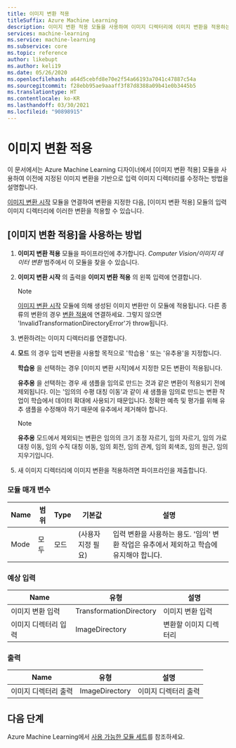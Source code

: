 ```yaml
---
title: 이미지 변환 적용
titleSuffix: Azure Machine Learning
description: 이미지 변환 적용 모듈을 사용하여 이미지 디렉터리에 이미지 변환을 적용하는 방법에 대해 알아봅니다.
services: machine-learning
ms.service: machine-learning
ms.subservice: core
ms.topic: reference
author: likebupt
ms.author: keli19
ms.date: 05/26/2020
ms.openlocfilehash: a64d5cebfd8e70e2f54a66193a7041c47887c54a
ms.sourcegitcommit: f28ebb95ae9aaaff3f87d8388a09b41e0b3445b5
ms.translationtype: HT
ms.contentlocale: ko-KR
ms.lasthandoff: 03/30/2021
ms.locfileid: "90898915"
---
```

# <a name="apply-image-transformation"></a>이미지 변환 적용 

이 문서에서는 Azure Machine Learning 디자이너에서 [이미지 변환 적용] 모듈을 사용하여 이전에 지정된 이미지 변환을 기반으로 입력 이미지 디렉터리를 수정하는 방법을 설명합니다.  

[이미지 변환 시작](init-image-transformation.md) 모듈을 연결하여 변환을 지정한 다음, [이미지 변환 적용] 모듈의 입력 이미지 디렉터리에 이러한 변환을 적용할 수 있습니다.

## <a name="how-to-use-apply-image-transformation"></a>[이미지 변환 적용]을 사용하는 방법  

1. **이미지 변환 적용** 모듈을 파이프라인에 추가합니다. *Computer Vision/이미지 데이터 변환* 범주에서 이 모듈을 찾을 수 있습니다. 

2. **이미지 변환 시작** 의 출력을 **이미지 변환 적용** 의 왼쪽 입력에 연결합니다.

     > [!NOTE]
     > [이미지 변환 시작](init-image-transformation.md) 모듈에 의해 생성된 이미지 변환만 이 모듈에 적용됩니다. 다른 종류의 변환의 경우 [변환 적용](apply-transformation.md)에 연결하세요. 그렇지 않으면 'InvalidTransformationDirectoryError'가 throw됩니다.


3. 변환하려는 이미지 디렉터리를 연결합니다.

4. **모드** 의 경우 입력 변환을 사용할 목적으로 '학습용 ' 또는 '유추용'을 지정합니다. 

   **학습용** 을 선택하는 경우 [이미지 변환 시작]에서 지정한 모든 변환이 적용됩니다.

   **유추용** 을 선택하는 경우 새 샘플을 임의로 만드는 것과 같은 변환이 적용되기 전에 제외됩니다. 이는 '임의의 수평 대칭 이동'과 같이 새 샘플을 임의로 만드는 변환 작업이 학습에서 데이터 확대에 사용되기 때문입니다. 정확한 예측 및 평가를 위해 유추 샘플을 수정해야 하기 때문에 유추에서 제거해야 합니다.

   > [!NOTE]
   > **유추용** 모드에서 제외되는 변환은 임의의 크기 조정 자르기, 임의 자르기, 임의 가로 대칭 이동, 임의 수직 대칭 이동, 임의 회전, 임의 관계, 임의 회색조, 임의 원근, 임의 지우기입니다.

5. 새 이미지 디렉터리에 이미지 변환을 적용하려면 파이프라인을 제출합니다.  

### <a name="module-parameters"></a>모듈 매개 변수

| Name | 범위 | Type | 기본값                   | 설명                              |
| ---- | ----- | ---- | ------------------------- | ---------------------------------------- |
| Mode | 모두   | 모드 | (사용자 지정 필요) | 입력 변환을 사용하는 용도. '임의' 변환 작업은 유추에서 제외하고 학습에 유지해야 합니다. |

### <a name="expected-inputs"></a>예상 입력  

| Name                       | 유형                    | 설명                       |
| -------------------------- | ----------------------- | --------------------------------- |
| 이미지 변환 입력 | TransformationDirectory | 이미지 변환 입력        |
| 이미지 디렉터리 입력      | ImageDirectory          | 변환할 이미지 디렉터리 |

### <a name="outputs"></a>출력  

| Name                   | 유형           | 설명            |
| ---------------------- | -------------- | ---------------------- |
| 이미지 디렉터리 출력 | ImageDirectory | 이미지 디렉터리 출력 |

## <a name="next-steps"></a>다음 단계

Azure Machine Learning에서 [사용 가능한 모듈 세트](module-reference.md)를 참조하세요. 
